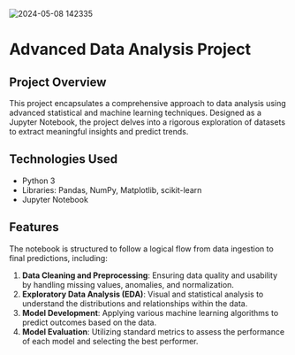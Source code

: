 
![2024-05-08 142335](https://github.com/Asanta4/Virus-Detector-w-ML-Algorithms-/assets/136238984/54a12904-ae00-4d2e-b2bb-38207ee27bd8)

# Advanced Data Analysis Project

## Project Overview
This project encapsulates a comprehensive approach to data analysis using advanced statistical and machine learning techniques. Designed as a Jupyter Notebook, the project delves into a rigorous exploration of datasets to extract meaningful insights and predict trends.

## Technologies Used
- Python 3
- Libraries: Pandas, NumPy, Matplotlib, scikit-learn
- Jupyter Notebook

## Features
The notebook is structured to follow a logical flow from data ingestion to final predictions, including:
1. **Data Cleaning and Preprocessing**: Ensuring data quality and usability by handling missing values, anomalies, and normalization.
2. **Exploratory Data Analysis (EDA)**: Visual and statistical analysis to understand the distributions and relationships within the data.
3. **Model Development**: Applying various machine learning algorithms to predict outcomes based on the data.
4. **Model Evaluation**: Utilizing standard metrics to assess the performance of each model and selecting the best performer.

